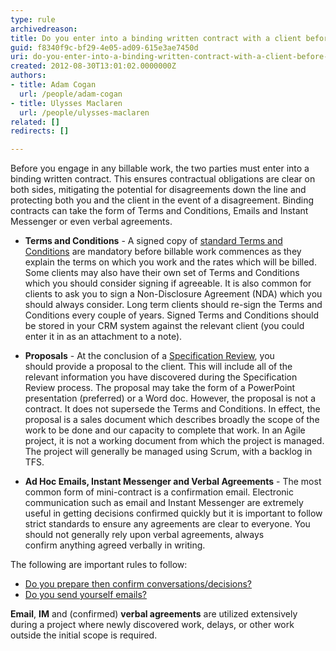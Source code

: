 ```yaml
---
type: rule
archivedreason: 
title: Do you enter into a binding written contract with a client before doing any billable work?
guid: f8340f9c-bf29-4e05-ad09-615e3ae7450d
uri: do-you-enter-into-a-binding-written-contract-with-a-client-before-doing-any-billable-work
created: 2012-08-30T13:01:02.0000000Z
authors:
- title: Adam Cogan
  url: /people/adam-cogan
- title: Ulysses Maclaren
  url: /people/ulysses-maclaren
related: []
redirects: []

---
```


Before you engage in any billable work, the two parties must enter into a binding  written contract. This ensures contractual obligations are clear on both sides,    mitigating the potential for disagreements down the line and protecting both you and the client in the event of a disagreement. Binding contracts can take the form of Terms and Conditions, Emails and Instant Messenger or even verbal agreements.

<!--endintro-->

* **Terms and Conditions** - A signed copy of [standard Terms and Conditions](https://www.ssw.com.au/SSW/Standards/Forms/ConsultingOrderTermsConditions.aspx) are mandatory before billable work commences as they explain the terms on which you work and the rates which will be billed. Some clients may also have their own set of Terms and Conditions which you should consider signing if agreeable. It is also common for clients to ask you to sign a Non-Disclosure Agreement (NDA) which you should always consider. Long term clients should re-sign the Terms and Conditions every couple of years. Signed Terms and Conditions should be stored in your CRM system against the relevant client (you could enter it in as an attachment to a note).

* **Proposals** - At the conclusion of a [Specification Review](/spec-do-you-conduct-a-specification-review-ask-for-a-coffee-not-a-marriage), you should provide a proposal to the client. This will include all of the relevant information you have discovered during the Specification Review process. The proposal may take         the form of a PowerPoint presentation (preferred) or a Word doc. However, the proposal is not a contract. It does not supersede the Terms and Conditions. In effect,  the proposal is a sales document which describes broadly the scope of the work to be done and our capacity to complete that work. In an Agile project, it is not a working document from which the project is managed. The project will generally be managed using Scrum, with a backlog in TFS.

* **Ad Hoc Emails, Instant Messenger and Verbal Agreements** - The most common form of mini-contract is a confirmation email.
Electronic communication such as email and Instant Messenger are extremely useful in getting decisions confirmed quickly but it is important to follow strict standards to ensure any agreements are clear to everyone. You should not generally rely upon verbal agreements, always confirm anything agreed verbally in writing. 

The following are important rules to follow:

* [Do you prepare then confirm conversations/decisions?](/do-you-prepare-then-confirm-conversations-decisions)
* [Do you send yourself emails?](/dones-do-you-send-yourself-emails)

**Email**, **IM** and (confirmed) **verbal agreements** are utilized extensively during a project where newly discovered work, delays, or other work outside the initial scope is required.
